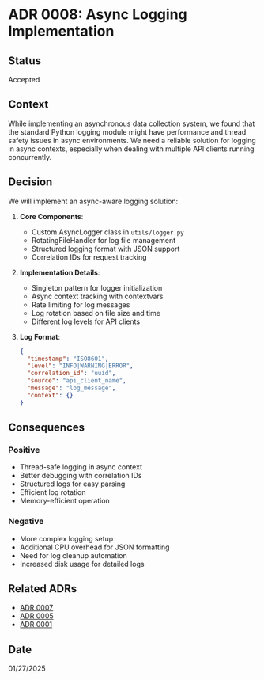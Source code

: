 # ADR 0008: Async Logging Implementation

## Status
Accepted

## Context
While implementing an asynchronous data collection system, we found that the standard Python logging module might have performance and thread safety issues in async environments. We need a reliable solution for logging in async contexts, especially when dealing with multiple API clients running concurrently.

## Decision
We will implement an async-aware logging solution:

1. **Core Components**:
   - Custom AsyncLogger class in `utils/logger.py`
   - RotatingFileHandler for log file management
   - Structured logging format with JSON support
   - Correlation IDs for request tracking

2. **Implementation Details**:
   - Singleton pattern for logger initialization
   - Async context tracking with contextvars
   - Rate limiting for log messages
   - Log rotation based on file size and time
   - Different log levels for API clients

3. **Log Format**:
   ```json
   {
     "timestamp": "ISO8601",
     "level": "INFO|WARNING|ERROR",
     "correlation_id": "uuid",
     "source": "api_client_name",
     "message": "log_message",
     "context": {}
   }
   ```

## Consequences
### Positive
- Thread-safe logging in async context
- Better debugging with correlation IDs
- Structured logs for easy parsing
- Efficient log rotation
- Memory-efficient operation

### Negative
- More complex logging setup
- Additional CPU overhead for JSON formatting
- Need for log cleanup automation
- Increased disk usage for detailed logs

## Related ADRs
- [ADR 0007](./0007-api-first-data-collection-strategy.md)
- [ADR 0005](./0005-github-actions-for-ci-cd.md)
- [ADR 0001](./0001-use-python-for-scraper.md)

## Date
01/27/2025 